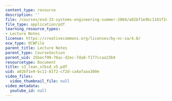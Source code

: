 ```yaml
---
content_type: resource
description: ''
file: /courses/esd-33-systems-engineering-summer-2004/a02bf1e9bc1181f2cf2dca4afaaa300e_s3_lean_stbsd_v5.pdf
file_type: application/pdf
learning_resource_types:
- Lecture Notes
license: https://creativecommons.org/licenses/by-nc-sa/4.0/
ocw_type: OCWFile
parent_title: Lecture Notes
parent_type: CourseSection
parent_uid: 25becf99-76ac-d2ec-7da8-f177ccaa23b9
resourcetype: Document
title: s3_lean_stbsd_v5.pdf
uid: a02bf1e9-bc11-81f2-cf2d-ca4afaaa300e
video_files:
  video_thumbnail_file: null
video_metadata:
  youtube_id: null
---
```

